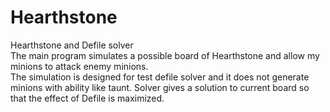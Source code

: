 # Hearthstone
Hearthstone and Defile solver   
The main program simulates a possible board of Hearthstone and allow my minions to attack enemy minions.   
The simulation is designed for test defile solver and it does not generate minions with ability like taunt.
Solver gives a solution to current board so that the effect of Defile is maximized.
